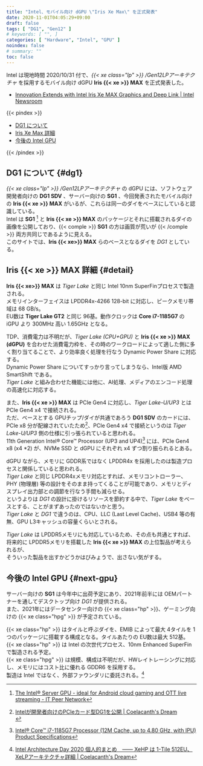 ```yaml
---
title: "Intel、モバイル向け dGPU \"Iris Xe Max\" を正式発表"
date: 2020-11-01T04:05:29+09:00
draft: false
tags: [ "DG1", "Gen12" ]
# keywords: [ "", ]
categories: [ "Hardware", "Intel", "GPU" ]
noindex: false
# summary: ""
toc: false
---
```


Intel は現地時間 2020/10/31 付で、*{{< xe class="lp" >}} /Gen12LPアーキテクチャ* を採用するモバイル向け dGPU **Iris {{< xe >}} MAX** を正式発表した。  

 * [Innovation Extends with Intel Iris Xe MAX Graphics and Deep Link | Intel Newsroom](https://newsroom.intel.com/news/iris-xe-max-discrete-graphics-deep-link/)

{{< pindex >}}

 * [DG1 について](#dg1)
 * [Iris Xe Max 詳細](#detail)
 * [今後の Intel GPU](#next-gpu)

{{< /pindex >}}

## DG1 について {#dg1}

*{{< xe class="lp" >}} /Gen12LPアーキテクチャ* の dGPU には、ソフトウェア開発者向けの **DG1 SDV** 、サーバー向けの **SG1** 、今回発表されたモバイル向けの **Iris {{< xe >}} MAX** がいるが、これらは同一のダイをベースにしていると認識している。  
Intel は **SG1** [^sg1] と **Iris {{< xe >}} MAX** のパッケージとそれに搭載されるダイの画像を公開しており、{{< comple >}} **SG1** の方は画質が荒いが {{< /comple >}} 両方共同じであるように見える。  
このサイトでは、**Iris {{< xe>}} MAX** らのベースとなるダイを *DG1* としている。  

[^sg1]: [The Intel® Server GPU - ideal for Android cloud gaming and OTT live streaming - IT Peer Network](https://itpeernetwork.intel.com/intel-server-gpu/)

## Iris {{< xe >}} MAX 詳細 {#detail}

**Iris {{< xe>}} MAX** は *Tiger Lake* と同じ Intel 10nm SuperFinプロセスで製造される。  
メモリインターフェイスは LPDDR4x-4266 128-bit に対応し、ピークメモリ帯域は 68 GB/s。  
EU数は **Tiger Lake GT2** と同じ 96基。動作クロックは **Core i7-1185G7** の iGPU より 300MHz 高い 1.65GHz となる。  

TDP、消費電力は不明だが、*Tiger Lake (CPU+GPU)* と **Iris {{< xe >}} MAX (dGPU)** を合わせた消費電力枠を、その時のワークロードによって適した側に多く割り当てることで、より効率良く処理を行なう Dynamic Power Share に対応する。  
Dynamic Power Share についてすっかり言ってしまうなら、Intel版 AMD SmartShift である。  
*Tiger Lake* と組み合わせた機能には他に、AI処理、メディアのエンコード処理の高速化に対応する。  

また、**Iris {{< xe >}} MAX** は PCIe Gen4 に対応し、*Tiger Lake-U/UP3* とは PCIe Gen4 x4 で接続される。  
ただ、ベースとする GPUチップ/ダイが共通であろう **DG1 SDV** のカードには、PCIe x8 分が配線されていたため[^dg1-sdv]、PCIe Gen4 x4 で接続というのは *Tiger Lake-U/UP3* 側の仕様に引っ張られていると思われる。  
11th Generation Intel® Core™ Processor (UP3 and UP4)[^tgl-up3-doc] には、PCIe Gen4 x8 (x4 \*2) が、NVMe SSD と dGPU にそれぞれ x4 ずつ割り振られるとある。  

dGPU ながら、メモリに GDDR系ではなく LPDDR4x を採用したのは製造プロセスと関係していると思われる。  
*Tiger Lake* と同じ LPDDR4xメモリ対応とすれば、メモリコントローラー、PHY (物理層) 等の設計をそのまま持ってくることが可能であり、メモリとディスプレイ出力部との調節を行なう手間も減らせる。  
というよりは *DG1* の設計に掛けるリソースを節約する中で、*Tiger Lake* をベースとする、ことがまずあったのではないかと思う。  
*Tiger Lake* と *DG1* で違うのは、CPU、LLC (Last Level Cache)、USB4 等の有無、GPU L3キャッシュの容量くらいとされる。  

*Tiger Lake* は LPDDR5メモリにも対応しているため、その点も共通とすれば、将来的に LPDDR5メモリを搭載した **Iris {{< xe >}} MAX** の上位製品が考えられるが、  
そういった製品を出すかどうかはびみょうで、出さない気がする。  

[^dg1-sdv]: [Intelが開発者向けのPCIeカード型DG1を公開 | Coelacanth's Dream](/posts/2020/01/10/intel-dg1-unveil/)<br>
[^tgl-up3-doc]: [Intel® Core™ i7-1185G7 Processor (12M Cache, up to 4.80 GHz, with IPU) Product Specifications](https://ark.intel.com/content/www/us/en/ark/products/208664/intel-core-i7-1185g7-processor-12m-cache-up-to-4-80-ghz-with-ipu.html)

## 今後の Intel GPU {#next-gpu}

サーバー向けの **SG1** は今年中に出荷予定にあり、2021年前半には OEMパートナーを通してデスクトップ向け *DG1* が提供される。  
また、2021年にはデータセンター向けの {{< xe class="hp" >}}、ゲーミング向けの {{< xe class="hpg" >}} が予定されている。  

{{< xe class="hp" >}} はタイルと呼ぶダイを、EMIB によって最大 4タイルを 1つのパッケージに搭載する構成となる。タイルあたりの EU数は最大 512基。 {{< xe class="hp" >}} は Intel の次世代プロセス、10nm Enhanced SuperFin で製造される予定。  
{{< xe class="hpg" >}} は規模、構成は不明だが、HWレイトレーシングに対応し、メモリにはコスト比に優れる GDDR6 を採用する。  
製造は Intel ではなく、外部ファウンダリに委託される。[^intel-arch-day-2020]  

[^intel-arch-day-2020]: [Intel Architecture Day 2020 個人的まとめ　―― XeHP は 1-Tile 512EU、XeLPアーキテクチャ詳細 | Coelacanth's Dream](/posts/2020/08/14/intel-architecture-day-2020/)
